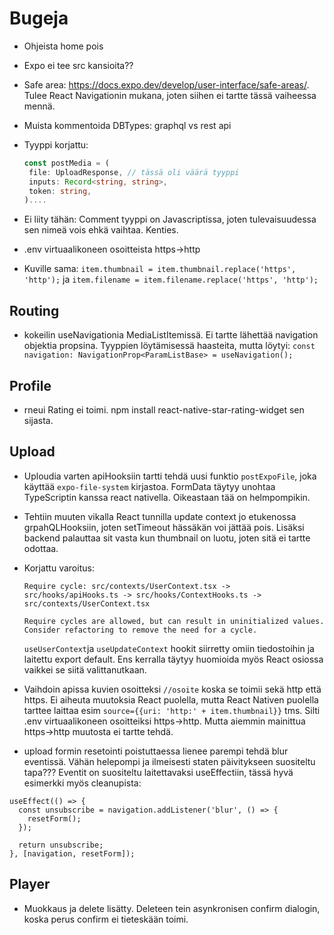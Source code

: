 # Bugeja

- Ohjeista home pois
- Expo ei tee src kansioita??
- Safe area: <https://docs.expo.dev/develop/user-interface/safe-areas/>. Tulee React Navigationin mukana, joten siihen ei tartte tässä vaiheessa mennä.
- Muista kommentoida DBTypes: graphql vs rest api
- Tyyppi korjattu:

  ```typescript
  const postMedia = (
   file: UploadResponse, // tässä oli väärä tyyppi
   inputs: Record<string, string>,
   token: string,
  )....
  ```

- Ei liity tähän: Comment tyyppi on Javascriptissa, joten tulevaisuudessa sen nimeä vois ehkä vaihtaa. Kenties.
- .env virtuaalikoneen osoitteista https->http
- Kuville sama: `item.thumbnail = item.thumbnail.replace('https', 'http');` ja `item.filename = item.filename.replace('https', 'http');`

## Routing

- kokeilin useNavigationia MediaListItemissä. Ei tartte lähettää navigation objektia propsina. Tyyppien löytämisessä haasteita, mutta löytyi: `const navigation: NavigationProp<ParamListBase> = useNavigation();`

## Profile

- rneui Rating ei toimi. npm install react-native-star-rating-widget sen sijasta.

## Upload

- Uploudia varten apiHooksiin tartti tehdä uusi funktio `postExpoFile`, joka käyttää `expo-file-system` kirjastoa. FormData täytyy unohtaa TypeScriptin kanssa react nativella. Oikeastaan tää on helmpompikin.

- Tehtiin muuten vikalla React tunnilla update context jo etukenossa grpahQLHooksiin, joten setTimeout hässäkän voi jättää pois. Lisäksi backend palauttaa sit vasta kun thumbnail on luotu, joten sitä ei tartte odottaa.

- Korjattu varoitus:

  ```text
  Require cycle: src/contexts/UserContext.tsx -> src/hooks/apiHooks.ts -> src/hooks/ContextHooks.ts -> src/contexts/UserContext.tsx

  Require cycles are allowed, but can result in uninitialized values. Consider refactoring to remove the need for a cycle.
  ```

  `useUserContext`ja `useUpdateContext` hookit siirretty omiin tiedostoihin ja laitettu export default. Ens kerralla täytyy huomioida myös React osiossa vaikkei se siitä valittanutkaan.

- Vaihdoin apissa kuvien osoitteksi `//osoite` koska se toimii sekä http että https. Ei aiheuta muutoksia React puolella, mutta React Nativen puolella tarttee laittaa esim `source={{uri: 'http:' + item.thumbnail}}` tms. Silti .env virtuaalikoneen osoitteiksi https->http. Mutta aiemmin mainittua https->http muutosta ei tartte tehdä.

- upload formin resetointi poistuttaessa lienee parempi tehdä blur eventissä. Vähän helepompi ja ilmeisesti staten päivitykseen suositeltu tapa??? Eventit on suositeltu laitettavaksi useEffectiin, tässä hyvä esimerkki myös cleanupista:

```tsx
useEffect(() => {
  const unsubscribe = navigation.addListener('blur', () => {
    resetForm();
  });

  return unsubscribe;
}, [navigation, resetForm]);
```

## Player

- Muokkaus ja delete lisätty. Deleteen tein asynkronisen confirm dialogin, koska perus confirm ei tieteskään toimi.
